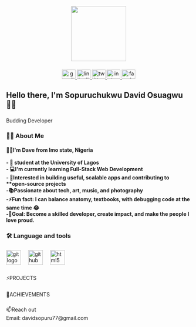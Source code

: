 <!--## Hi there 👋>

<!--
**davethemaverick/davethemaverick** is a ✨ _special_ ✨ repository because its `README.md` (this file) appears on your GitHub profile.

Here are some ideas to get you started:

- 🔭 I’m currently working on ...
- 🌱 I’m currently learning ...
- 👯 I’m looking to collaborate on ...
- 🤔 I’m looking for help with ...
- 💬 Ask me about ...
- 📫 How to reach me: ...
- 😄 Pronouns: ...
- ⚡ Fun fact: ...
-->

<div align="center">
  <img height="150" src="https://media3.giphy.com/media/v1.Y2lkPTc5MGI3NjExOTA3MHFkbGl5ZzQ0ODJuaW02eDl2ZGt5ajZ4MDF2c2M0cGpkYmFlNCZlcD12MV9pbnRlcm5hbF9naWZfYnlfaWQmY3Q9Zw/ZVik7pBtu9dNS/giphy.gif"  />
</div>

###

<div align="center">
  <a href="davidsopuru77@gmail.com" target="_blank">
    <img src="https://raw.githubusercontent.com/maurodesouza/profile-readme-generator/master/src/assets/icons/social/gmail/default.svg" width="37" height="25" alt="gmail logo"  />
  </a>
  <a href="www.linkedin.com/in/ sopuruchukwu-osuagwu" target="_blank">
    <img src="https://raw.githubusercontent.com/maurodesouza/profile-readme-generator/master/src/assets/icons/social/linkedin/default.svg" width="37" height="25" alt="linkedin logo"  />
  </a>
  <a href="https://x.com/davetmaverick" target="_blank">
    <img src="https://raw.githubusercontent.com/maurodesouza/profile-readme-generator/master/src/assets/icons/social/twitter/default.svg" width="37" height="25" alt="twitter logo"  />
  </a>
  <a href="https://www.instagram.com/davethemaverick" target="_blank">
    <img src="https://raw.githubusercontent.com/maurodesouza/profile-readme-generator/master/src/assets/icons/social/instagram/default.svg" width="37" height="25" alt="instagram logo"  />
  </a>
  <a href="https://www.facebook.com/share/17Y2MZ8QEu" target="_blank">
    <img src="https://raw.githubusercontent.com/maurodesouza/profile-readme-generator/master/src/assets/icons/social/facebook/default.svg" width="37" height="25" alt="facebook logo"  />
  </a>
</div>

###

<h2 align="left">Hello there, I'm Sopuruchukwu David Osuagwu 🙋‍♂️</h2>

###

<p align="left">Budding Developer</p>

###

<h3 align="left">👩‍💻  <strong>About Me</strong></h3>

<h4 align="left">🙋‍♂️I'm Dave from Imo state, Nigeria<br><br>- 🏫 student at the University of Lagos<br>- 💻I'm currently learning Full-Stack Web Development<br>- 🚀Interested in building useful, scalable apps and contributing to **open-source projects<br>-📚Passionate about tech, art, music, and photography<br>-⚡Fun fact: I can balance anatomy, textbooks, with debugging code at the same time 😂<br>-🎯Goal: Become a skilled developer, create impact, and make the people I love proud.</h4>

###

<h3 align="left">🛠 Language and tools</h3>

###

<div align="left">
  <img src="https://cdn.jsdelivr.net/gh/devicons/devicon/icons/git/git-original.svg" height="40" alt="git logo"  />
  <img width="12" />
  <img src="https://cdn.jsdelivr.net/gh/devicons/devicon/icons/github/github-original.svg" height="40" alt="github logo"  />
  <img width="12" />
  <img src="https://cdn.jsdelivr.net/gh/devicons/devicon/icons/html5/html5-original.svg" height="40" alt="html5 logo"  />
</div>

###

<p align="left">⚡PROJECTS</p>

###

<p align="left">🥇ACHIEVEMENTS</p>

###

<p align="left">📫Reach out<br>Email: davidsopuru77@gmail.com</p>

###
